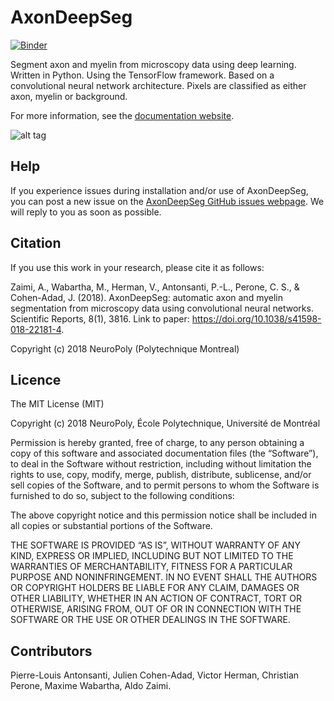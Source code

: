 # AxonDeepSeg

[![Binder](https://mybinder.org/badge.svg)](https://mybinder.org/v2/gh/neuropoly/axondeepseg/master?filepath=notebooks%2Fgetting_started.ipynb)

Segment axon and myelin from microscopy data using deep learning. Written in Python. Using the TensorFlow framework.
Based on a convolutional neural network architecture. Pixels are classified as either axon, myelin or background.

For more information, see the [documentation website](https://neuropoly.github.io/axondeepseg).

![alt tag](https://github.com/neuropoly/axondeepseg/blob/master/docs/_images/fig0.png)

## Help

If you experience issues during installation and/or use of AxonDeepSeg, you can post a new issue on the [AxonDeepSeg GitHub issues webpage](https://github.com/neuropoly/axondeepseg/issues). We will reply to you as soon as possible.

## Citation

If you use this work in your research, please cite it as follows:

Zaimi, A., Wabartha, M., Herman, V., Antonsanti, P.-L., Perone, C. S., & Cohen-Adad, J. (2018). AxonDeepSeg: automatic axon and myelin segmentation from microscopy data using convolutional neural networks. Scientific Reports, 8(1), 3816. Link to paper: https://doi.org/10.1038/s41598-018-22181-4.

Copyright (c) 2018 NeuroPoly (Polytechnique Montreal)

## Licence

The MIT License (MIT)

Copyright (c) 2018 NeuroPoly, École Polytechnique, Université de Montréal

Permission is hereby granted, free of charge, to any person obtaining a copy of this software and associated documentation files (the “Software”), to deal in the Software without restriction, including without limitation the rights to use, copy, modify, merge, publish, distribute, sublicense, and/or sell copies of the Software, and to permit persons to whom the Software is furnished to do so, subject to the following conditions:

The above copyright notice and this permission notice shall be included in all copies or substantial portions of the Software.

THE SOFTWARE IS PROVIDED “AS IS”, WITHOUT WARRANTY OF ANY KIND, EXPRESS OR IMPLIED, INCLUDING BUT NOT LIMITED TO THE WARRANTIES OF MERCHANTABILITY, FITNESS FOR A PARTICULAR PURPOSE AND NONINFRINGEMENT. IN NO EVENT SHALL THE AUTHORS OR COPYRIGHT HOLDERS BE LIABLE FOR ANY CLAIM, DAMAGES OR OTHER LIABILITY, WHETHER IN AN ACTION OF CONTRACT, TORT OR OTHERWISE, ARISING FROM, OUT OF OR IN CONNECTION WITH THE SOFTWARE OR THE USE OR OTHER DEALINGS IN THE SOFTWARE.

## Contributors

Pierre-Louis Antonsanti, Julien Cohen-Adad, Victor Herman, Christian Perone, Maxime Wabartha, Aldo Zaimi.
